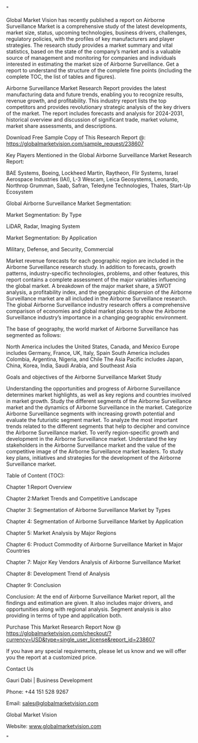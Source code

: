 "

Global Market Vision has recently published a report on Airborne Surveillance Market is a comprehensive study of the latest developments, market size, status, upcoming technologies, business drivers, challenges, regulatory policies, with the profiles of key manufacturers and player strategies. The research study provides a market summary and vital statistics, based on the state of the company’s market and is a valuable source of management and monitoring for companies and individuals interested in estimating the market size of Airborne Surveillance. Get a report to understand the structure of the complete fine points (including the complete TOC, the list of tables and figures).

Airborne Surveillance Market Research Report provides the latest manufacturing data and future trends, enabling you to recognize results, revenue growth, and profitability. This industry report lists the top competitors and provides revolutionary strategic analysis of the key drivers of the market. The report includes forecasts and analysis for 2024-2031, historical overview and discussion of significant trade, market volume, market share assessments, and descriptions.

Download Free Sample Copy of This Research Report @: https://globalmarketvision.com/sample_request/238607

Key Players Mentioned in the Global Airborne Surveillance Market Research Report:

BAE Systems, Boeing, Lockheed Martin, Raytheon, Flir Systems, Israel Aerospace Industries (IAI), L-3 Wescam, Leica Geosystems, Leonardo, Northrop Grumman, Saab, Safran, Teledyne Technologies, Thales, Start-Up Ecosystem

Global Airborne Surveillance Market Segmentation:

Market Segmentation: By Type

LiDAR, Radar, Imaging System

Market Segmentation: By Application

Military, Defense, and Security, Commercial

Market revenue forecasts for each geographic region are included in the Airborne Surveillance research study. In addition to forecasts, growth patterns, industry-specific technologies, problems, and other features, this report contains a complete assessment of the major variables influencing the global market. A breakdown of the major market share, a SWOT analysis, a profitability index, and the geographic dispersion of the Airborne Surveillance market are all included in the Airborne Surveillance research. The global Airborne Surveillance industry research offers a comprehensive comparison of economies and global market places to show the Airborne Surveillance industry’s importance in a changing geographic environment.

The base of geography, the world market of Airborne Surveillance has segmented as follows:

North America includes the United States, Canada, and Mexico
Europe includes Germany, France, UK, Italy, Spain
South America includes Colombia, Argentina, Nigeria, and Chile
The Asia Pacific includes Japan, China, Korea, India, Saudi Arabia, and Southeast Asia

Goals and objectives of the Airborne Surveillance Market Study

Understanding the opportunities and progress of Airborne Surveillance determines market highlights, as well as key regions and countries involved in market growth.
Study the different segments of the Airborne Surveillance market and the dynamics of Airborne Surveillance in the market.
Categorize Airborne Surveillance segments with increasing growth potential and evaluate the futuristic segment market.
To analyze the most important trends related to the different segments that help to decipher and convince the Airborne Surveillance market.
To verify region-specific growth and development in the Airborne Surveillance market.
Understand the key stakeholders in the Airborne Surveillance market and the value of the competitive image of the Airborne Surveillance market leaders.
To study key plans, initiatives and strategies for the development of the Airborne Surveillance market.

Table of Content (TOC):

Chapter 1:Report Overview

Chapter 2:Market Trends and Competitive Landscape

Chapter 3: Segmentation of Airborne Surveillance Market by Types

Chapter 4: Segmentation of Airborne Surveillance Market by Application

Chapter 5: Market Analysis by Major Regions

Chapter 6: Product Commodity of Airborne Surveillance Market in Major Countries

Chapter 7: Major Key Vendors Analysis of Airborne Surveillance Market

Chapter 8: Development Trend of Analysis

Chapter 9: Conclusion

Conclusion: At the end of Airborne Surveillance Market report, all the findings and estimation are given. It also includes major drivers, and opportunities along with regional analysis. Segment analysis is also providing in terms of type and application both.

Purchase This Market Research Report Now @ https://globalmarketvision.com/checkout/?currency=USD&type=single_user_license&report_id=238607


If you have any special requirements, please let us know and we will offer you the report at a customized price.

Contact Us

Gauri Dabi | Business Development

Phone: +44 151 528 9267

Email: sales@globalmarketvision.com

Global Market Vision

Website: www.globalmarketvision.com

"
